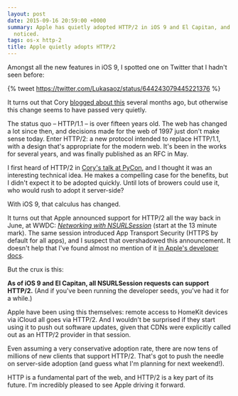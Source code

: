 ```yaml
---
layout: post
date: 2015-09-16 20:59:00 +0000
summary: Apple has quietly adopted HTTP/2 in iOS 9 and El Capitan, and (almost) nobody
  noticed.
tags: os-x http-2
title: Apple quietly adopts HTTP/2
---
```


Amongst all the new features in iOS 9, I spotted one on Twitter that I hadn't seen before:

{% tweet https://twitter.com/Lukasaoz/status/644243079445221376 %}

It turns out that Cory <a href="https://lukasa.co.uk/2015/06/HTTP2_Picks_Up_Steam_iOS9/">blogged about this</a> several months ago, but otherwise this change seems to have passed very quietly.

The status quo &ndash; HTTP/1.1 &ndash; is over fifteen years old.
The web has changed a lot since then, and decisions made for the web of 1997 just don't make sense today.
Enter HTTP/2: a new protocol intended to replace HTTP/1.1, with a design that's appropriate for the modern web.
It's been in the works for several years, and was finally published as an RFC in May.

I first heard of HTTP/2 in [Cory's talk at PyCon][pycon], and I thought it was an interesting technical idea.
He makes a compelling case for the benefits, but I didn't expect it to be adopted quickly.
Until lots of browers could use it, who would rush to adopt it server-side?

With iOS 9, that calculus has changed.

It turns out that Apple announced support for HTTP/2 all the way back in June, at WWDC: [*Networking with NSURLSession*][wwdc] (start at the 13 minute mark).
The same session introduced App Transport Security (HTTPS by default for all apps), and I suspect that overshadowed this announcement.
It doesn't help that I've found almost no mention of it [in Apple's developer docs][docs].

But the crux is this:

**As of iOS 9 and El Capitan, all NSURLSession requests can support HTTP/2.**
(And if you've been running the developer seeds, you've had it for a while.)

Apple have been using this themselves: remote access to HomeKit devices via iCloud all goes via HTTP/2.
And I wouldn't be surprised if they start using it to push out software updates, given that CDNs were explicitly called out as an HTTP/2 provider in that session.

Even assuming a very conservative adoption rate, there are now tens of millions of new clients that support HTTP/2.
That's got to push the needle on server-side adoption (and guess what I'm planning for next weekend!).

HTTP is a fundamental part of the web, and HTTP/2 is a key part of its future.
I'm incredibly pleased to see Apple driving it forward.

[pycon]: https://www.youtube.com/watch?v=ACXVyvm5eTc
[wwdc]: https://developer.apple.com/videos/wwdc/2015/?id=711
[docs]: https://developer.apple.com/search/?q=http%2F2
